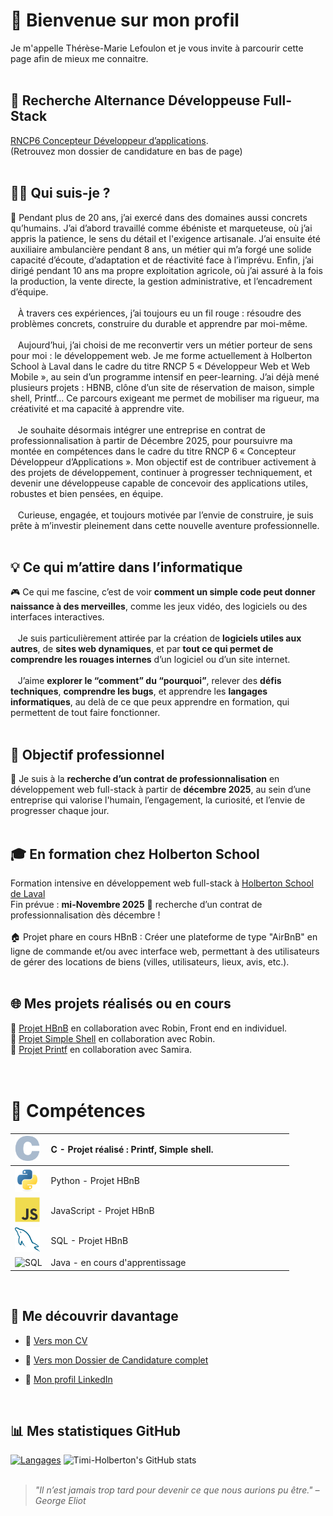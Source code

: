 # 👋 Bienvenue sur mon profil
Je m'appelle Thérèse-Marie Lefoulon et je vous invite à parcourir cette page afin de mieux me connaitre.  
<br>

## 🎯 Recherche Alternance Développeuse Full-Stack
[RNCP6 Concepteur Développeur d’applications](https://www.holbertonschool.fr/programme/specialisations/full-stack?utm_campaign=MV-Pmax&utm_medium=cpc&utm_source=google).  
(Retrouvez mon dossier de candidature en bas de page)
<br>
<br>

## 🧑‍💻 Qui suis-je ?

🌿  Pendant plus de 20 ans, j’ai exercé dans des domaines aussi concrets qu’humains. J’ai d’abord travaillé comme ébéniste et marqueteuse, où j’ai appris la patience, le sens du détail et l'exigence artisanale. J’ai ensuite été auxiliaire ambulancière pendant 8 ans, un métier qui m’a forgé une solide capacité d’écoute, d’adaptation et de réactivité face à l’imprévu. Enfin, j’ai dirigé pendant 10 ans ma propre exploitation agricole, où j’ai assuré à la fois la production, la vente directe, la gestion administrative, et l’encadrement d’équipe.  
<br>
&nbsp;&nbsp;&nbsp;À travers ces expériences, j’ai toujours eu un fil rouge : résoudre des problèmes concrets, construire du durable et apprendre par moi-même.  
<br>
&nbsp;&nbsp;&nbsp;Aujourd’hui, j’ai choisi de me reconvertir vers un métier porteur de sens pour moi : le développement web. Je me forme actuellement à Holberton School à Laval dans le cadre du titre RNCP 5 « Développeur Web et Web Mobile », au sein d’un programme intensif en peer-learning. J’ai déjà mené plusieurs projets : HBNB, clône d’un site de réservation de maison, simple shell, Printf… Ce parcours exigeant me permet de mobiliser ma rigueur, ma créativité et ma capacité à apprendre vite.  
<br>
&nbsp;&nbsp;&nbsp;Je souhaite désormais intégrer une entreprise en contrat de professionnalisation à partir de Décembre 2025, pour poursuivre ma montée en compétences dans le cadre du titre RNCP 6 « Concepteur Développeur d’Applications ». Mon objectif est de contribuer activement à des projets de développement, continuer à progresser techniquement, et devenir une développeuse capable de concevoir des applications utiles, robustes et bien pensées, en équipe.  
<br>
&nbsp;&nbsp;&nbsp;Curieuse, engagée, et toujours motivée par l’envie de construire, je suis prête à m’investir pleinement dans cette nouvelle aventure professionnelle.
<br>
<br>

## 💡 Ce qui m’attire dans l’informatique

🎮  Ce qui me fascine, c’est de voir **comment un simple code peut donner naissance à des merveilles**, comme les jeux vidéo, des logiciels ou des interfaces interactives.  
 <br>
 &nbsp;&nbsp;&nbsp;Je suis particulièrement attirée par la création de **logiciels utiles aux autres**, de **sites web dynamiques**, et par **tout ce qui permet de comprendre les rouages internes** d’un logiciel ou d’un site internet.  
 <br>
 &nbsp;&nbsp;&nbsp;J’aime **explorer le “comment” du “pourquoi”**, relever des **défis techniques**, **comprendre les bugs**, et apprendre les **langages informatiques**, au delà de ce que peux apprendre en formation, qui permettent de tout faire fonctionner.
<br>
<br>

## 🎯 Objectif professionnel

🔎  Je suis à la **recherche d’un contrat de professionnalisation** en développement web full-stack à partir de **décembre 2025**,
    au sein d’une entreprise qui valorise l'humain, l’engagement, la curiosité, et l’envie de progresser chaque jour.
<br>
<br>
 
## 🎓 En formation chez Holberton School

Formation intensive en développement web full-stack à [Holberton School de Laval](https://www.holbertonschool.fr/)  
Fin prévue : **mi-Novembre 2025**  🎯 recherche d’un contrat de professionnalisation dès décembre !  
<br>
🏠 Projet phare en cours HBnB : Créer une plateforme de type "AirBnB" en ligne de commande et/ou avec interface web, permettant à des utilisateurs de gérer des locations de biens (villes, utilisateurs, lieux, avis, etc.).  
<br>
## 🌐 Mes projets réalisés ou en cours
🔗 [Projet HBnB](https://github.com/Robin-1998/holbertonschool-hbnb) en collaboration avec Robin, Front end en individuel.  
🔗 [Projet Simple Shell](https://github.com/Timi-Holberton/holbertonschool-simple_shell) en collaboration avec Robin.  
🔗 [Projet Printf](https://github.com/Timi-Holberton/holbertonschool-printf) en collaboration avec Samira.  
<br>
<br>
 
# 🔧 Compétences

| <img src="https://raw.githubusercontent.com/devicons/devicon/master/icons/c/c-original.svg" width="40" alt="C"> | C - Projet réalisé : Printf, Simple shell.&nbsp;&nbsp;&nbsp;&nbsp;&nbsp;&nbsp;&nbsp; &nbsp;&nbsp;&nbsp;&nbsp;&nbsp;&nbsp;&nbsp; &nbsp;&nbsp;&nbsp;&nbsp;&nbsp;&nbsp;&nbsp;        |  |      |
|:-------------------------------------------------------------------------------------------------------------|:-------------------------------------------------|:-------------------------------------------------------------------------------------------------------------|:-------------------------------------------------|
| <img src="https://raw.githubusercontent.com/devicons/devicon/master/icons/python/python-original.svg" width="40" alt="Python"> | Python - Projet HBnB |
| <img src="https://raw.githubusercontent.com/devicons/devicon/master/icons/javascript/javascript-original.svg" width="40" alt="JavaScript"> | JavaScript - Projet HBnB |
| <img src="https://raw.githubusercontent.com/devicons/devicon/master/icons/mysql/mysql-original.svg" width="40" alt="SQL"> | SQL - Projet HBnB |
| <img src="https://upload.wikimedia.org/wikipedia/fr/2/2e/Java_Logo.svg" width="40" alt="SQL"> | Java - en cours d'apprentissage |

<br>

## 💼 Me découvrir davantage

- 📄 [Vers mon CV](./CV_projet_TM_Lefoulon_2025.pdf)
  
- 📁 [Vers mon Dossier de Candidature complet](./Dossier_candidature.pdf)

- 🔗 [Mon profil LinkedIn](https://www.linkedin.com/in/thérèse-marie-lefoulon-08ba24356)
<br>


## 📊 Mes statistiques GitHub

[![Langages](https://github-readme-stats.vercel.app/api/top-langs/?username=Timi-Holberton&layout=compact&theme=radical)](https://github.com/anuraghazra/github-readme-stats)
![Timi-Holberton's GitHub stats](https://github-readme-stats.vercel.app/api?username=Timi-Holberton&show_icons=true&theme=default)
<br>
<br>

> *"Il n’est jamais trop tard pour devenir ce que nous aurions pu être." – George Eliot*
